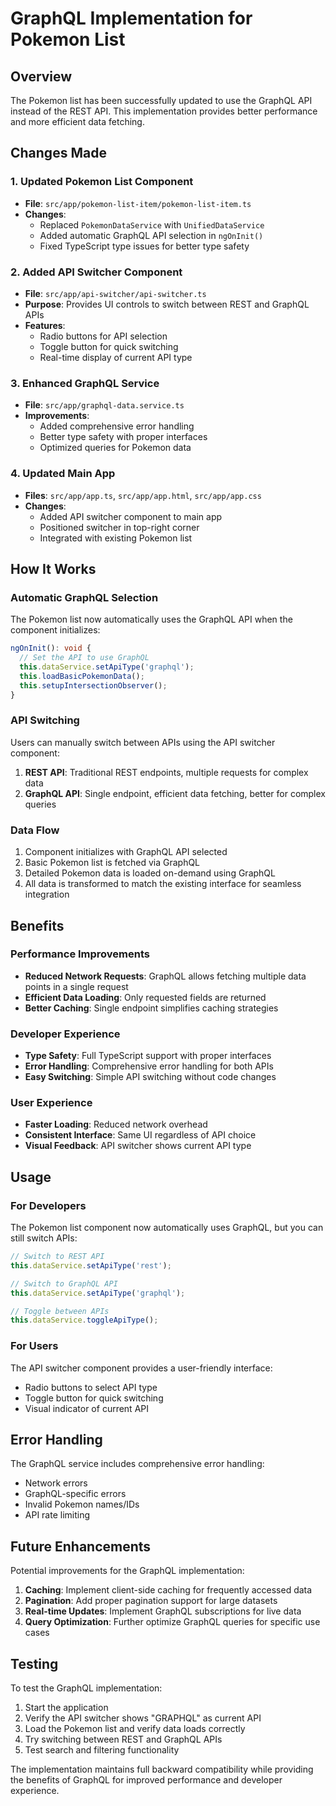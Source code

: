 # GraphQL Implementation for Pokemon List

## Overview

The Pokemon list has been successfully updated to use the GraphQL API instead of the REST API. This implementation provides better performance and more efficient data fetching.

## Changes Made

### 1. Updated Pokemon List Component
- **File**: `src/app/pokemon-list-item/pokemon-list-item.ts`
- **Changes**:
  - Replaced `PokemonDataService` with `UnifiedDataService`
  - Added automatic GraphQL API selection in `ngOnInit()`
  - Fixed TypeScript type issues for better type safety

### 2. Added API Switcher Component
- **File**: `src/app/api-switcher/api-switcher.ts`
- **Purpose**: Provides UI controls to switch between REST and GraphQL APIs
- **Features**:
  - Radio buttons for API selection
  - Toggle button for quick switching
  - Real-time display of current API type

### 3. Enhanced GraphQL Service
- **File**: `src/app/graphql-data.service.ts`
- **Improvements**:
  - Added comprehensive error handling
  - Better type safety with proper interfaces
  - Optimized queries for Pokemon data

### 4. Updated Main App
- **Files**: `src/app/app.ts`, `src/app/app.html`, `src/app/app.css`
- **Changes**:
  - Added API switcher component to main app
  - Positioned switcher in top-right corner
  - Integrated with existing Pokemon list

## How It Works

### Automatic GraphQL Selection
The Pokemon list now automatically uses the GraphQL API when the component initializes:

```typescript
ngOnInit(): void {
  // Set the API to use GraphQL
  this.dataService.setApiType('graphql');
  this.loadBasicPokemonData();
  this.setupIntersectionObserver();
}
```

### API Switching
Users can manually switch between APIs using the API switcher component:

1. **REST API**: Traditional REST endpoints, multiple requests for complex data
2. **GraphQL API**: Single endpoint, efficient data fetching, better for complex queries

### Data Flow
1. Component initializes with GraphQL API selected
2. Basic Pokemon list is fetched via GraphQL
3. Detailed Pokemon data is loaded on-demand using GraphQL
4. All data is transformed to match the existing interface for seamless integration

## Benefits

### Performance Improvements
- **Reduced Network Requests**: GraphQL allows fetching multiple data points in a single request
- **Efficient Data Loading**: Only requested fields are returned
- **Better Caching**: Single endpoint simplifies caching strategies

### Developer Experience
- **Type Safety**: Full TypeScript support with proper interfaces
- **Error Handling**: Comprehensive error handling for both APIs
- **Easy Switching**: Simple API switching without code changes

### User Experience
- **Faster Loading**: Reduced network overhead
- **Consistent Interface**: Same UI regardless of API choice
- **Visual Feedback**: API switcher shows current API type

## Usage

### For Developers
The Pokemon list component now automatically uses GraphQL, but you can still switch APIs:

```typescript
// Switch to REST API
this.dataService.setApiType('rest');

// Switch to GraphQL API
this.dataService.setApiType('graphql');

// Toggle between APIs
this.dataService.toggleApiType();
```

### For Users
The API switcher component provides a user-friendly interface:
- Radio buttons to select API type
- Toggle button for quick switching
- Visual indicator of current API

## Error Handling

The GraphQL service includes comprehensive error handling:
- Network errors
- GraphQL-specific errors
- Invalid Pokemon names/IDs
- API rate limiting

## Future Enhancements

Potential improvements for the GraphQL implementation:
1. **Caching**: Implement client-side caching for frequently accessed data
2. **Pagination**: Add proper pagination support for large datasets
3. **Real-time Updates**: Implement GraphQL subscriptions for live data
4. **Query Optimization**: Further optimize GraphQL queries for specific use cases

## Testing

To test the GraphQL implementation:
1. Start the application
2. Verify the API switcher shows "GRAPHQL" as current API
3. Load the Pokemon list and verify data loads correctly
4. Try switching between REST and GraphQL APIs
5. Test search and filtering functionality

The implementation maintains full backward compatibility while providing the benefits of GraphQL for improved performance and developer experience. 